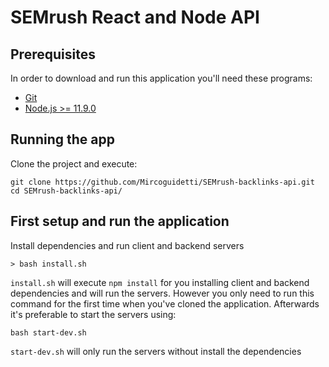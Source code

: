 SEMrush React and Node API 
===
 
## Prerequisites

In order to download and run this application you'll need these programs:
- [Git](https://git-scm.com/)
- [Node.js >= 11.9.0](https://nodejs.org/en/)

## Running the app

Clone the project and execute:

```
git clone https://github.com/Mircoguidetti/SEMrush-backlinks-api.git
cd SEMrush-backlinks-api/
```

## First setup and  run the application

Install dependencies and run client and backend servers

```
> bash install.sh
```

`install.sh` will execute `npm install` for you installing client and backend dependencies and will run the servers. However you only need to run this command  for the first time when you've cloned the application. Afterwards it's preferable to start the servers using:

```
bash start-dev.sh
```

`start-dev.sh` will only run the servers without install the dependencies 


